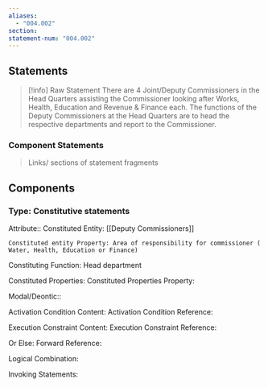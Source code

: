 ```yaml
---
aliases:
  - "004.002"
section: 
statement-num: "004.002"
---
```

## Statements 
> [!info] Raw Statement
> There are 4 Joint/Deputy Commissioners in the Head Quarters assisting the Commissioner looking after Works, Health, Education and Revenue & Finance each. The functions of the Deputy Commissioners at the Head Quarters are to head the respective departments and report to the Commissioner. 

### Component Statements
> Links/ sections of statement fragments 
## Components

### Type: Constitutive statements

Attribute:: Constituted Entity: [[Deputy Commissioners]]

	Constituted entity Property: Area of responsibility for commissioner ( Water, Health, Education or Finance)

Constituting Function: Head department

Constituted Properties:
	Constituted Properties Property:

Modal/Deontic:: 


Activation Condition Content:
	Activation Condition Reference:

Execution Constraint Content:
	Execution Constraint Reference:

Or Else:
	Forward Reference:

Logical Combination:

Invoking Statements:


